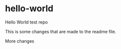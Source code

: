 # hello-world
Hello World test repo

This is some changes that are made to the readme file.

More changes

